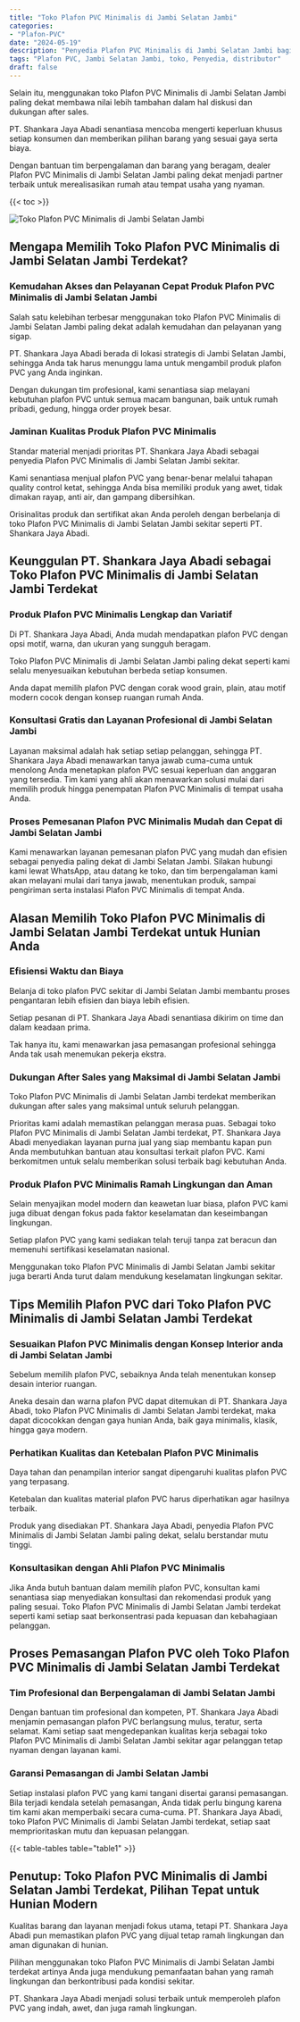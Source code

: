 ```yaml
---
title: "Toko Plafon PVC Minimalis di Jambi Selatan Jambi"
categories: 
- "Plafon-PVC"
date: "2024-05-19"
description: "Penyedia Plafon PVC Minimalis di Jambi Selatan Jambi bagi tempat tinggal, perkantoran, dan gerai. Material berkualitas, variasi motif, warna menarik, beserta jasa instalasi dikerjakan oleh tenaga ahli berpengalaman serta kepastian resmi!|Layanan penyediaan Plafon PVC Minimalis di Jambi Selatan Jambi bagi keperluan hunian, office, atau gerai, dengan material berkualitas dan penempatan oleh tenaga ahli profesional serta kepastian resmi.|Solusi Plafon PVC Minimalis di Jambi Selatan Jambi yang terbukti untuk tempat tinggal, kantor, dan gerai, dengan material unggulan dan pemasangan ditangani oleh tim berpengalaman serta jaminan resmi.|Penjualan Plafon PVC Minimalis di Jambi Selatan Jambi bagi tempat tinggal, kantor, dan gerai, beserta material unggulan dan pemasangan oleh teknisi berpengalaman, lengkap dengan jaminan resmi.}"
tags: "Plafon PVC, Jambi Selatan Jambi, toko, Penyedia, distributor"
draft: false
---
```


Selain itu, menggunakan toko Plafon PVC Minimalis di Jambi Selatan Jambi paling dekat membawa nilai lebih tambahan dalam hal diskusi dan dukungan after sales.

PT. Shankara Jaya Abadi senantiasa mencoba mengerti keperluan khusus setiap konsumen dan memberikan pilihan barang yang sesuai gaya serta biaya.

Dengan bantuan tim berpengalaman dan barang yang beragam, dealer Plafon PVC Minimalis di Jambi Selatan Jambi paling dekat menjadi partner terbaik untuk merealisasikan rumah atau tempat usaha yang nyaman.

{{< toc >}}

![Toko Plafon PVC Minimalis di Jambi Selatan Jambi](/images/Plafon-PVC/Toko-Plafon-PVC-Minimalis-di-Jambi-Selatan-Jambi.png)


## Mengapa Memilih Toko Plafon PVC Minimalis di Jambi Selatan Jambi Terdekat?

### Kemudahan Akses dan Pelayanan Cepat Produk Plafon PVC Minimalis di Jambi Selatan Jambi

Salah satu kelebihan terbesar menggunakan toko Plafon PVC Minimalis di Jambi Selatan Jambi paling dekat adalah kemudahan dan pelayanan yang sigap.

PT. Shankara Jaya Abadi berada di lokasi strategis di Jambi Selatan Jambi, sehingga Anda tak harus menunggu lama untuk mengambil produk plafon PVC yang Anda inginkan.

Dengan dukungan tim profesional, kami senantiasa siap melayani kebutuhan plafon PVC untuk semua macam bangunan, baik untuk rumah pribadi, gedung, hingga order proyek besar.

### Jaminan Kualitas Produk Plafon PVC Minimalis

Standar material menjadi prioritas PT. Shankara Jaya Abadi sebagai penyedia Plafon PVC Minimalis di Jambi Selatan Jambi sekitar.

Kami senantiasa menjual plafon PVC yang benar-benar melalui tahapan quality control ketat, sehingga Anda bisa memiliki produk yang awet, tidak dimakan rayap, anti air, dan gampang dibersihkan.

Orisinalitas produk dan sertifikat akan Anda peroleh dengan berbelanja di toko Plafon PVC Minimalis di Jambi Selatan Jambi sekitar seperti PT. Shankara Jaya Abadi.

## Keunggulan PT. Shankara Jaya Abadi sebagai Toko Plafon PVC Minimalis di Jambi Selatan Jambi Terdekat

### Produk Plafon PVC Minimalis Lengkap dan Variatif

Di PT. Shankara Jaya Abadi, Anda mudah mendapatkan plafon PVC dengan opsi motif, warna, dan ukuran yang sungguh beragam.

Toko Plafon PVC Minimalis di Jambi Selatan Jambi paling dekat seperti kami selalu menyesuaikan kebutuhan berbeda setiap konsumen.

Anda dapat memilih plafon PVC dengan corak wood grain, plain, atau motif modern cocok dengan konsep ruangan rumah Anda.

### Konsultasi Gratis dan Layanan Profesional di Jambi Selatan Jambi

Layanan maksimal adalah hak setiap setiap pelanggan, sehingga PT. Shankara Jaya Abadi menawarkan tanya jawab cuma-cuma untuk menolong Anda menetapkan plafon PVC sesuai keperluan dan anggaran yang tersedia. Tim kami yang ahli akan menawarkan solusi mulai dari memilih produk hingga penempatan Plafon PVC Minimalis di tempat usaha Anda.

### Proses Pemesanan Plafon PVC Minimalis Mudah dan Cepat di Jambi Selatan Jambi

Kami menawarkan layanan pemesanan plafon PVC yang mudah dan efisien sebagai penyedia paling dekat di Jambi Selatan Jambi. Silakan hubungi kami lewat WhatsApp, atau datang ke toko, dan tim berpengalaman kami akan melayani mulai dari tanya jawab, menentukan produk, sampai pengiriman serta instalasi Plafon PVC Minimalis di tempat Anda.

## Alasan Memilih Toko Plafon PVC Minimalis di Jambi Selatan Jambi Terdekat untuk Hunian Anda

### Efisiensi Waktu dan Biaya

Belanja di toko plafon PVC sekitar di Jambi Selatan Jambi membantu proses pengantaran lebih efisien dan biaya lebih efisien.

Setiap pesanan di PT. Shankara Jaya Abadi senantiasa dikirim on time dan dalam keadaan prima.

Tak hanya itu, kami menawarkan jasa pemasangan profesional sehingga Anda tak usah menemukan pekerja ekstra.

### Dukungan After Sales yang Maksimal di Jambi Selatan Jambi

Toko Plafon PVC Minimalis di Jambi Selatan Jambi terdekat memberikan dukungan after sales yang maksimal untuk seluruh pelanggan.

Prioritas kami adalah memastikan pelanggan merasa puas. Sebagai toko Plafon PVC Minimalis di Jambi Selatan Jambi terdekat, PT. Shankara Jaya Abadi menyediakan layanan purna jual yang siap membantu kapan pun Anda membutuhkan bantuan atau konsultasi terkait plafon PVC. Kami berkomitmen untuk selalu memberikan solusi terbaik bagi kebutuhan Anda.

### Produk Plafon PVC Minimalis Ramah Lingkungan dan Aman

Selain menyajikan model modern dan keawetan luar biasa, plafon PVC kami juga dibuat dengan fokus pada faktor keselamatan dan keseimbangan lingkungan.

Setiap plafon PVC yang kami sediakan telah teruji tanpa zat beracun dan memenuhi sertifikasi keselamatan nasional.

Menggunakan toko Plafon PVC Minimalis di Jambi Selatan Jambi sekitar juga berarti Anda turut dalam mendukung keselamatan lingkungan sekitar.

## Tips Memilih Plafon PVC dari Toko Plafon PVC Minimalis di Jambi Selatan Jambi Terdekat

### Sesuaikan Plafon PVC Minimalis dengan Konsep Interior anda di Jambi Selatan Jambi

Sebelum memilih plafon PVC, sebaiknya Anda telah menentukan konsep desain interior ruangan.

Aneka desain dan warna plafon PVC dapat ditemukan di PT. Shankara Jaya Abadi, toko Plafon PVC Minimalis di Jambi Selatan Jambi terdekat, maka dapat dicocokkan dengan gaya hunian Anda, baik gaya minimalis, klasik, hingga gaya modern.

### Perhatikan Kualitas dan Ketebalan Plafon PVC Minimalis

Daya tahan dan penampilan interior sangat dipengaruhi kualitas plafon PVC yang terpasang.

Ketebalan dan kualitas material plafon PVC harus diperhatikan agar hasilnya terbaik.

Produk yang disediakan PT. Shankara Jaya Abadi, penyedia Plafon PVC Minimalis di Jambi Selatan Jambi paling dekat, selalu berstandar mutu tinggi.

### Konsultasikan dengan Ahli Plafon PVC Minimalis

Jika Anda butuh bantuan dalam memilih plafon PVC, konsultan kami senantiasa siap menyediakan konsultasi dan rekomendasi produk yang paling sesuai. Toko Plafon PVC Minimalis di Jambi Selatan Jambi terdekat seperti kami setiap saat berkonsentrasi pada kepuasan dan kebahagiaan pelanggan.

## Proses Pemasangan Plafon PVC oleh Toko Plafon PVC Minimalis di Jambi Selatan Jambi Terdekat

### Tim Profesional dan Berpengalaman di Jambi Selatan Jambi

Dengan bantuan tim profesional dan kompeten, PT. Shankara Jaya Abadi menjamin pemasangan plafon PVC berlangsung mulus, teratur, serta selamat. Kami setiap saat mengedepankan kualitas kerja sebagai toko Plafon PVC Minimalis di Jambi Selatan Jambi sekitar agar pelanggan tetap nyaman dengan layanan kami.

### Garansi Pemasangan di Jambi Selatan Jambi

Setiap instalasi plafon PVC yang kami tangani disertai garansi pemasangan. Bila terjadi kendala setelah pemasangan, Anda tidak perlu bingung karena tim kami akan memperbaiki secara cuma-cuma. PT. Shankara Jaya Abadi, toko Plafon PVC Minimalis di Jambi Selatan Jambi terdekat, setiap saat memprioritaskan mutu dan kepuasan pelanggan.

{{< table-tables table="table1" >}}

## Penutup: Toko Plafon PVC Minimalis di Jambi Selatan Jambi Terdekat, Pilihan Tepat untuk Hunian Modern

Kualitas barang dan layanan menjadi fokus utama, tetapi PT. Shankara Jaya Abadi pun memastikan plafon PVC yang dijual tetap ramah lingkungan dan aman digunakan di hunian.

Pilihan menggunakan toko Plafon PVC Minimalis di Jambi Selatan Jambi terdekat artinya Anda juga mendukung pemanfaatan bahan yang ramah lingkungan dan berkontribusi pada kondisi sekitar.

PT. Shankara Jaya Abadi menjadi solusi terbaik untuk memperoleh plafon PVC yang indah, awet, dan juga ramah lingkungan.